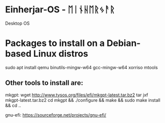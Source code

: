 # Einherjar-OS - ᛖᛁᚾᚺᛖᚱᛃᚨᚱ
Desktop OS

Packages to install on a Debian-based Linux distros
===================================================

sudo apt install qemu binutils-mingw-w64 gcc-mingw-w64 xorriso mtools

Other tools to install are:
--------------------------

mkgpt:
	wget http://www.tysos.org/files/efi/mkgpt-latest.tar.bz2
	tar jxf mkgpt-latest.tar.bz2
	cd mkgpt && ./configure && make && sudo make install && cd ..

gnu-efi:
	https://sourceforge.net/projects/gnu-efi/
